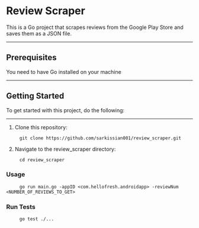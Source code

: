 # Review Scraper


This is a Go project that scrapes reviews from the Google Play Store and saves them as a JSON file.

---


## Prerequisites

You need to have Go installed on your machine

---

## Getting Started

To get started with this project, do the following:

---

1. Clone this repository:


```shell
     git clone https://github.com/sarkissian001/review_scraper.git
```


2. Navigate to the review_scraper directory:


```shell
     cd review_scraper
```

 ### Usage

```shell
     go run main.go -appID <com.hellofresh.androidapp> -reviewNum <NUMBER_OF_REVIEWS_TO_GET>
```

### Run Tests

```shell
     go test ./...    
```         